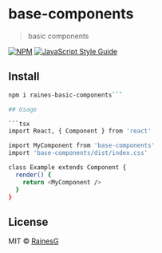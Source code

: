 # base-components

> basic components

[![NPM](https://img.shields.io/npm/v/base-components.svg)](https://www.npmjs.com/package/base-components) [![JavaScript Style Guide](https://img.shields.io/badge/code_style-standard-brightgreen.svg)](https://standardjs.com)

## Install

````bash
npm i raines-basic-components```

## Usage

```tsx
import React, { Component } from 'react'

import MyComponent from 'base-components'
import 'base-components/dist/index.css'

class Example extends Component {
  render() {
    return <MyComponent />
  }
}
````

## License

MIT © [RainesG](https://github.com/RainesG)
